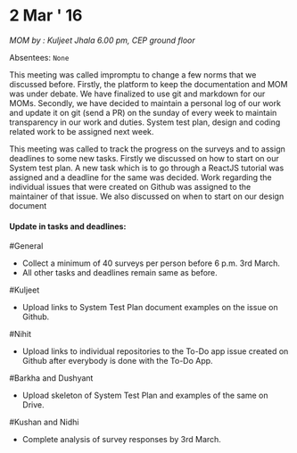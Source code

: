 2 Mar ' 16
============
*MOM by : Kuljeet Jhala*
*6.00 pm, CEP ground floor*

Absentees: `None`

This meeting was called impromptu to change a few norms that we discussed before. Firstly, the platform to keep the documentation and MOM was under debate. We have finalized to use git and markdown for our MOMs. Secondly, we have decided to maintain a personal log of our work and update it on git (send a PR) on the sunday of every week to maintain transparency in our work and duties. System test plan, design and coding related work to be assigned next week.

This meeting was called to track the progress on the surveys and to assign deadlines to some new tasks. Firstly we discussed on how to start on our System test plan. A new task which is to go through a ReactJS tutorial was assigned and a deadline for the same was decided. Work regarding the individual issues that were created on Github was assigned to the maintainer of that issue. We also discussed on when to start on our design document
#### Update in tasks and deadlines:

#General
* Collect a minimum of 40 surveys per person before 6 p.m. 3rd March.
* All other tasks and deadlines remain same as before.

#Kuljeet
* Upload links to System Test Plan document examples on the issue on Github.

#Nihit
* Upload links to individual repositories to the To-Do app issue created on Github after everybody is done with the To-Do App.

#Barkha and Dushyant
* Upload skeleton of System Test Plan and examples of the same on Drive.

#Kushan and Nidhi
* Complete analysis of survey responses by 3rd March.
